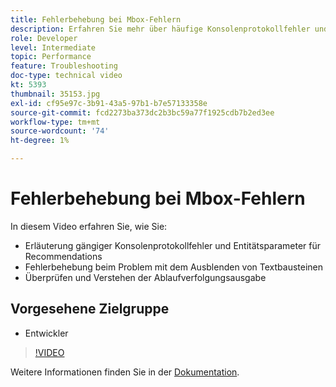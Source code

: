 ```yaml
---
title: Fehlerbehebung bei Mbox-Fehlern
description: Erfahren Sie mehr über häufige Konsolenprotokollfehler und Entitätsparameter für Recommendations. Erfahren Sie, wie Sie das Problem mit dem Code-Ausschnitt vor dem Ausblenden des Textkörpers beheben und wie Sie die Ablaufverfolgungsausgabe überprüfen und verstehen können.
role: Developer
level: Intermediate
topic: Performance
feature: Troubleshooting
doc-type: technical video
kt: 5393
thumbnail: 35153.jpg
exl-id: cf95e97c-3b91-43a5-97b1-b7e57133358e
source-git-commit: fcd2273ba373dc2b3bc59a77f1925cdb7b2ed3ee
workflow-type: tm+mt
source-wordcount: '74'
ht-degree: 1%

---
```


# Fehlerbehebung bei Mbox-Fehlern

In diesem Video erfahren Sie, wie Sie:

* Erläuterung gängiger Konsolenprotokollfehler und Entitätsparameter für Recommendations
* Fehlerbehebung beim Problem mit dem Ausblenden von Textbausteinen
* Überprüfen und Verstehen der Ablaufverfolgungsausgabe

## Vorgesehene Zielgruppe

* Entwickler

>[!VIDEO](https://video.tv.adobe.com/v/35153/?quality=12)

Weitere Informationen finden Sie in der [Dokumentation](https://experienceleague.adobe.com/docs/target/using/troubleshoot/troubleshooting-target.html?lang=de).
